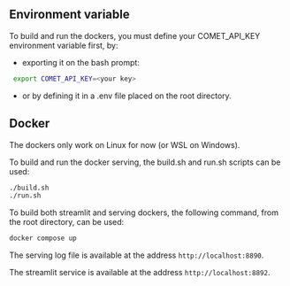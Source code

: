 ## Environment variable

To build and run the dockers, you must define your COMET_API_KEY environment variable first, by:
 - exporting it on the bash prompt: 
```bash
 export COMET_API_KEY=<your key>
```
 - or by defining it in a .env file placed on the root directory.

## Docker
The dockers only work on Linux for now (or WSL on Windows).

To build and run the docker serving, the build.sh and run.sh scripts can be used:
```bash
./build.sh
./run.sh
```

To build both streamlit and serving dockers, the following command, from the root directory, can be used:
```bash
docker compose up
```

The serving log file is available at the address `http://localhost:8890`.

The streamlit service is available at the address `http://localhost:8892`.



